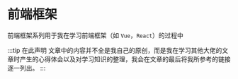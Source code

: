 # 前端框架

前端框架系列用于我在学习前端框架（如 `Vue`，`React`）的过程中

:::tip 在此声明
文章中的内容并不全是我自己的原创，而是我在学习其他大佬的文章时产生的心得体会以及对学习知识的整理，我会在文章的最后将我所参考的链接逐一列出。
:::
